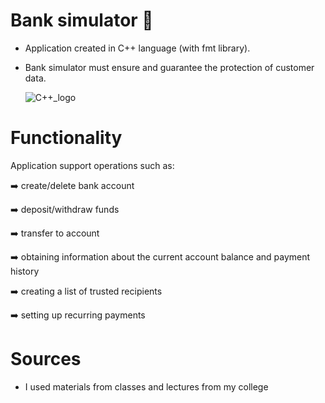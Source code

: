 # Bank simulator 🏦
* Application created in C++ language (with fmt library).

* Bank simulator must ensure and guarantee the protection of customer data.

  ![C++_logo](https://github.com/lucaseq333/BANK_SIMULATOR/assets/116523351/89372714-a05d-4166-88a1-32896b427b6b)

# Functionality
Application support operations such as:

➡️ create/delete bank account

➡️ deposit/withdraw funds

➡️ transfer to account

➡️ obtaining information about the current account balance and payment history

➡️ creating a list of trusted recipients

➡️ setting up recurring payments

# Sources
* I used materials from classes and lectures from my college

